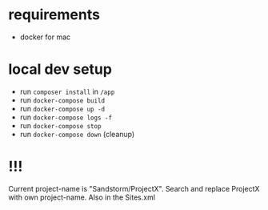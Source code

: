 # requirements 
- docker for mac


# local dev setup

- run `composer install` in `/app`
- run `docker-compose build`
- run `docker-compose up -d`
- run `docker-compose logs -f`
- run `docker-compose stop`
- run `docker-compose down` (cleanup)

# !!!
Current project-name is "Sandstorm/ProjectX". Search and replace ProjectX with own project-name.
Also in the Sites.xml


